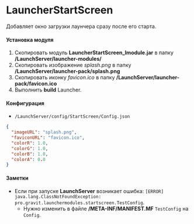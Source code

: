# LauncherStartScreen

Добавляет окно загрузки лаунчера сразу после его старта.

#### Установка модуля

1. Скопировать модуль **LauncherStartScreen_lmodule.jar** в папку **/LaunchServer/launcher-modules/**
2. Скопировать изображение *splash.png* в папку **/LaunchServer/launcher-pack/splash.png**
3. Скопировать иконку *favicon.ico* в папку **/LaunchServer/launcher-pack/favicon.ico**
4. Выполнить **build** Launcher.

#### Конфигурация

- `/LaunchServer/config/StartScreen/Config.json`

```json
{
  "imageURL": "splash.png",
  "faviconURL": "favicon.ico",
  "colorR": 1.0,
  "colorG": 1.0,
  "colorB": 1.0,
  "colorA": 0.0
}
```

#### Заметки

- Если при запуске **LaunchServer** возникает
  ошибка: `[ERROR] java.lang.ClassNotFoundException: pro.gravit.launchermodules.startscreen.TestConfig`.
    - Нужно изменить в файле **/META-INF/MANIFEST.MF** `TestConfig` на `Config`.
